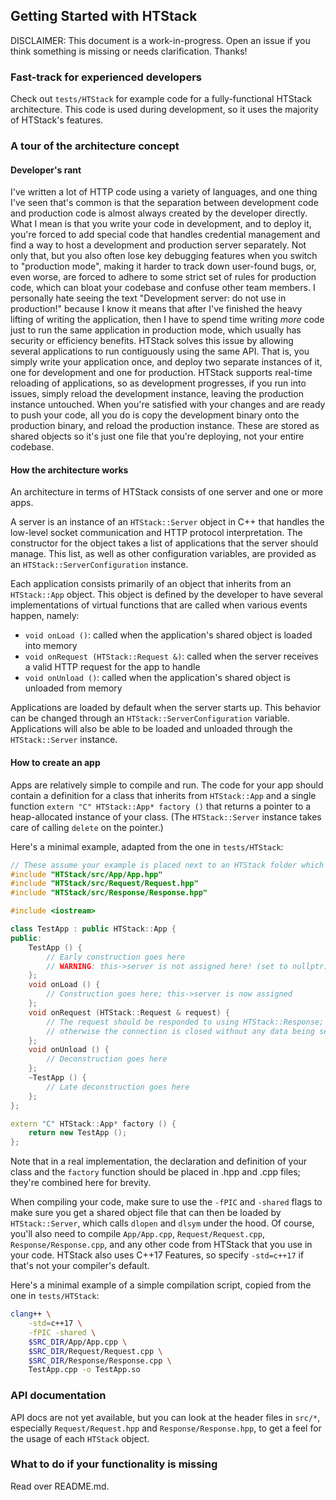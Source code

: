## Getting Started with HTStack
DISCLAIMER: This document is a work-in-progress. Open an issue if you think something is missing or needs clarification. Thanks!

### Fast-track for experienced developers
Check out `tests/HTStack` for example code for a fully-functional HTStack architecture. This code is used during development, so it uses the majority of HTStack's features.

### A tour of the architecture concept
#### Developer's rant
I've written a lot of HTTP code using a variety of languages, and one thing I've seen that's common is that the separation between development code and production code is almost always created by the developer directly. What I mean is that you write your code in development, and to deploy it, you're forced to add special code that handles credential management and find a way to host a development and production server separately. Not only that, but you also often lose key debugging features when you switch to "production mode", making it harder to track down user-found bugs, or, even worse, are forced to adhere to some strict set of rules for production code, which can bloat your codebase and confuse other team members. I personally hate seeing the text "Development server: do not use in production!" because I know it means that after I've finished the heavy lifting of writing the application, then I have to spend time writing *more* code just to run the same application in production mode, which usually has security or efficiency benefits. HTStack solves this issue by allowing several applications to run contiguously using the same API. That is, you simply write your application once, and deploy two separate instances of it, one for development and one for production. HTStack supports real-time reloading of applications, so as development progresses, if you run into issues, simply reload the development instance, leaving the production instance untouched. When you're satisfied with your changes and are ready to push your code, all you do is copy the development binary onto the production binary, and reload the production instance. These are stored as shared objects so it's just one file that you're deploying, not your entire codebase.

#### How the architecture works
An architecture in terms of HTStack consists of one server and one or more apps.

A server is an instance of an `HTStack::Server` object in C++ that handles the low-level socket communication and HTTP protocol interpretation. The constructor for the object takes a list of applications that the server should manage. This list, as well as other configuration variables, are provided as an `HTStack::ServerConfiguration` instance.

Each application consists primarily of an object that inherits from an `HTStack::App` object. This object is defined by the developer to have several implementations of virtual functions that are called when various events happen, namely:
- `void onLoad ()`: called when the application's shared object is loaded into memory
- `void onRequest (HTStack::Request &)`: called when the server receives a valid HTTP request for the app to handle
- `void onUnload ()`: called when the application's shared object is unloaded from memory

Applications are loaded by default when the server starts up. This behavior can be changed through an `HTStack::ServerConfiguration` variable. Applications will also be able to be loaded and unloaded through the `HTStack::Server` instance.

#### How to create an app
Apps are relatively simple to compile and run. The code for your app should contain a definition for a class that inherits from `HTStack::App` and a single function `extern "C" HTStack::App* factory ()` that returns a pointer to a heap-allocated instance of your class. (The `HTStack::Server` instance takes care of calling `delete` on the pointer.)

Here's a minimal example, adapted from the one in `tests/HTStack`:

```cpp
// These assume your example is placed next to an HTStack folder which is a clone of the repository
#include "HTStack/src/App/App.hpp"
#include "HTStack/src/Request/Request.hpp"
#include "HTStack/src/Response/Response.hpp"

#include <iostream>

class TestApp : public HTStack::App {
public:
    TestApp () {
        // Early construction goes here
        // WARNING: this->server is not assigned here! (set to nullptr)
    };
    void onLoad () {
        // Construction goes here; this->server is now assigned
    };
    void onRequest (HTStack::Request & request) {
        // The request should be responded to using HTStack::Response;
        // otherwise the connection is closed without any data being sent
    };
    void onUnload () {
        // Deconstruction goes here
    };
    ~TestApp () {
        // Late deconstruction goes here
    };
};

extern "C" HTStack::App* factory () {
    return new TestApp ();
};
```

Note that in a real implementation, the declaration and definition of your class and the `factory` function should be placed in .hpp and .cpp files; they're combined here for brevity.

When compiling your code, make sure to use the `-fPIC` and `-shared` flags to make sure you get a shared object file that can then be loaded by `HTStack::Server`, which calls `dlopen` and `dlsym` under the hood. Of course, you'll also need to compile `App/App.cpp`, `Request/Request.cpp`, `Response/Response.cpp`, and any other code from HTStack that you use in your code. HTStack also uses C++17 Features, so specify `-std=c++17` if that's not your compiler's default.

Here's a minimal example of a simple compilation script, copied from the one in `tests/HTStack`:
```bash
clang++ \
    -std=c++17 \
    -fPIC -shared \
    $SRC_DIR/App/App.cpp \
    $SRC_DIR/Request/Request.cpp \
    $SRC_DIR/Response/Response.cpp \
    TestApp.cpp -o TestApp.so
```

### API documentation
API docs are not yet available, but you can look at the header files in `src/*`, especially `Request/Request.hpp` and `Response/Response.hpp`, to get a feel for the usage of each `HTStack` object.

### What to do if your functionality is missing
Read over README.md.
